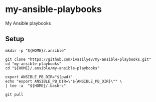 # my-ansible-playbooks
My Ansible playbooks

## Setup

```shell script
mkdir -p "${HOME}/.ansible"

git clone "https://github.com/ivasilyev/my-ansible-playbooks.git"
cd "my-ansible-playbooks"
cd "${HOME}/.ansible/my-ansible-playbooks"

export ANSIBLE_PB_DIR="$(pwd)"
echo "export ANSIBLE_PB_DIR=\"${ANSIBLE_PB_DIR}\"" \
| tee -a  "${HOME}/.bashrc"

git pull
```

